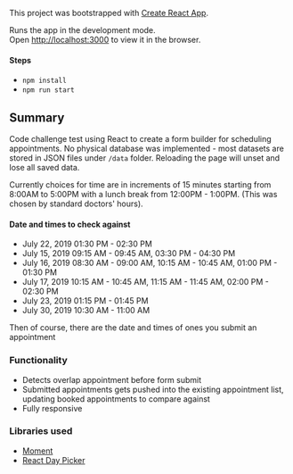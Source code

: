 This project was bootstrapped with [Create React App](https://github.com/facebook/create-react-app).

Runs the app in the development mode.<br>
Open [http://localhost:3000](http://localhost:3000) to view it in the browser.

#### Steps
* `npm install`
* `npm run start`

## Summary

Code challenge test using React to create a form builder for scheduling appointments. No physical database was implemented - most datasets are stored in JSON files under `/data` folder. Reloading the page will unset and lose all saved data.

Currently choices for time are in increments of 15 minutes starting from 8:00AM to 5:00PM with a lunch break from 12:00PM - 1:00PM. (This was chosen by standard doctors' hours).

#### Date and times to check against
* July 22, 2019 01:30 PM - 02:30 PM
* July 15, 2019 09:15 AM - 09:45 AM, 03:30 PM - 04:30 PM
* July 16, 2019 08:30 AM - 09:00 AM, 10:15 AM - 10:45 AM, 01:00 PM - 01:30 PM
* July 17, 2019 10:15 AM - 10:45 AM, 11:15 AM - 11:45 AM, 02:00 PM - 02:30 PM
* July 23, 2019 01:15 PM - 01:45 PM
* July 30, 2019 10:30 AM - 11:00 AM

Then of course, there are the date and times of ones you submit an appointment

### Functionality
* Detects overlap appointment before form submit
* Submitted appointments gets pushed into the existing appointment list, updating booked appointments to compare against 
* Fully responsive

### Libraries used
* [Moment](https://github.com/moment/moment)
* [React Day Picker](https://github.com/gpbl/react-day-picker)





